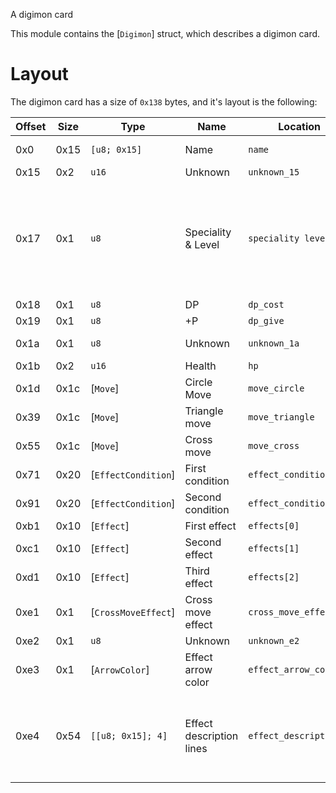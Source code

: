 A digimon card

This module contains the [`Digimon`] struct, which describes a digimon card.

# Layout

The digimon card has a size of `0x138` bytes, and it's layout is the following:

| Offset | Size | Type                | Name                     | Location               | Details                                                                             |
| ------ | ---- | ------------------- | ------------------------ | ---------------------- | ----------------------------------------------------------------------------------- |
| 0x0    | 0x15 | `[u8; 0x15]`        | Name                     | `name`                 | Null-terminated                                                                     |
| 0x15   | 0x2  | `u16`               | Unknown                  | `unknown_15`           |                                                                                     |
| 0x17   | 0x1  | `u8`                | Speciality & Level       | `speciality level`     | The bottom nibble of this byte is the level, while the top nibble is the speciality |
| 0x18   | 0x1  | `u8`                | DP                       | `dp_cost`              |                                                                                     |
| 0x19   | 0x1  | `u8`                | +P                       | `dp_give`              |                                                                                     |
| 0x1a   | 0x1  | `u8`                | Unknown                  | `unknown_1a`           | Is `0` for all digimon                                                              |
| 0x1b   | 0x2  | `u16`               | Health                   | `hp`                   |                                                                                     |
| 0x1d   | 0x1c | [`Move`]            | Circle Move              | `move_circle`          |                                                                                     |
| 0x39   | 0x1c | [`Move`]            | Triangle move            | `move_triangle`        |                                                                                     |
| 0x55   | 0x1c | [`Move`]            | Cross move               | `move_cross`           |                                                                                     |
| 0x71   | 0x20 | [`EffectCondition`] | First condition          | `effect_conditions[0]` |                                                                                     |
| 0x91   | 0x20 | [`EffectCondition`] | Second condition         | `effect_conditions[1]` |                                                                                     |
| 0xb1   | 0x10 | [`Effect`]          | First effect             | `effects[0]`           |                                                                                     |
| 0xc1   | 0x10 | [`Effect`]          | Second effect            | `effects[1]`           |                                                                                     |
| 0xd1   | 0x10 | [`Effect`]          | Third effect             | `effects[2]`           |                                                                                     |
| 0xe1   | 0x1  | [`CrossMoveEffect`] | Cross move effect        | `cross_move_effect`    |                                                                                     |
| 0xe2   | 0x1  | `u8`                | Unknown                  | `unknown_e2`           |                                                                                     |
| 0xe3   | 0x1  | [`ArrowColor`]      | Effect arrow color       | `effect_arrow_color`   |                                                                                     |
| 0xe4   | 0x54 | `[[u8; 0x15]; 4]`   | Effect description lines | `effect_description`   | Each line is` 0x15` bytes, split over 4 lines, each null terminated                 |
